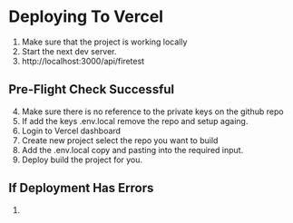 # Deploying To Vercel

1. Make sure that the project is working locally
2. Start the next dev server.
3. http://localhost:3000/api/firetest

## Pre-Flight Check Successful
4. Make sure there is no reference to the private keys on the github repo
5. If add the keys  .env.local  remove the repo and setup againg.
6. Login to Vercel dashboard
7. Create new project select the repo you want to build
8. Add the .env.local copy and pasting into the required input. 
9. Deploy build the project for you.

## If Deployment Has Errors
1.  